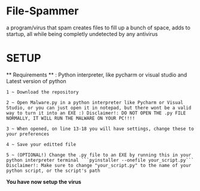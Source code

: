 # File-Spammer
a program/virus that spam creates files to fill up a bunch of space, adds to startup, all while being completly undetected by any antivirus

# SETUP
** Requirements ** : Python interpreter, like pycharm or visual studio and Latest version of python
```
1 ~ Download the repository

2 ~ Open Malware.py in a python interpreter like Pycharm or Visual Studio, or you can just open it in notepad, but there wont be a valid way to turn it into an EXE :) Disclaimer!: DO NOT OPEN THE .py FILE NORMALLY, IT WILL RUN THE MALWARE ON YOUR PC!!!!

3 ~ When opened, on line 13-18 you will have settings, change these to your preferences

4 ~ Save your editted file

5 ~ (OPTIONAL!) Change the .py file to an EXE by running this in your python interpreter terminal ```pyinstaller --onefile your_script.py``` Disclaimer!: Make sure to change "your_script.py" to the name of your python script, or the script's path
```
**You have now setup the virus**
